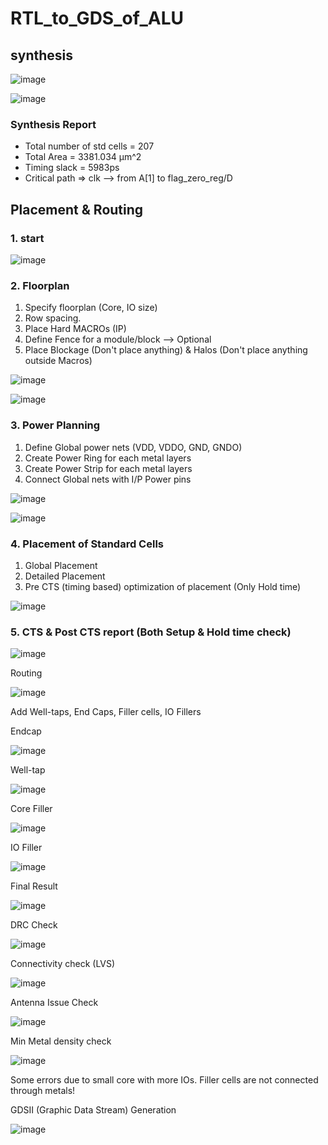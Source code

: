 # RTL_to_GDS_of_ALU
## synthesis

![image](https://github.com/Sourav365/RTL_to_GDS_of_ALU/assets/49667585/b06f9908-307d-45e0-82b3-451868d9f133)

![image](https://github.com/Sourav365/RTL_to_GDS_of_ALU/assets/49667585/14e78973-0513-45c3-a420-c684e8a21a24)

### Synthesis Report

* Total number of std cells = 207
* Total Area = 3381.034 μm^2
* Timing slack = 5983ps
* Critical path => clk --> from A[1] to flag_zero_reg/D

## Placement & Routing

### 1. start

  ![image](https://github.com/Sourav365/RTL_to_GDS_of_ALU/assets/49667585/a116c3d2-fd24-4a3b-a66f-0eab05907c00)

### 2. Floorplan
  1. Specify floorplan (Core, IO size)
  2. Row spacing.
  3. Place Hard MACROs (IP)
  4. Define Fence for a module/block --> Optional
  5. Place Blockage (Don't place anything) & Halos (Don't place anything outside Macros)
     

  ![image](https://github.com/Sourav365/RTL_to_GDS_of_ALU/assets/49667585/beb963b2-38f9-4fe8-8878-83a12303bdee)

  ![image](https://github.com/Sourav365/RTL_to_GDS_of_ALU/assets/49667585/d424621e-1470-40fd-b288-6e4652ca9115)

### 3. Power Planning
  1. Define Global power nets (VDD, VDDO, GND, GNDO)
  2. Create Power Ring for each metal layers
  3. Create Power Strip for each metal layers
  4. Connect Global nets with I/P Power pins

  ![image](https://github.com/Sourav365/RTL_to_GDS_of_ALU/assets/49667585/fd3e7506-b169-44bd-bf67-9fd278bc143a)


  ![image](https://github.com/Sourav365/RTL_to_GDS_of_ALU/assets/49667585/cd6ef3ef-69bf-43b0-b96e-4daaec27c3ba)

### 4. Placement of Standard Cells
  1. Global Placement
  2. Detailed Placement
  3. Pre CTS (timing based) optimization of placement (Only Hold time)

  ![image](https://github.com/Sourav365/RTL_to_GDS_of_ALU/assets/49667585/4d81c402-a4d0-47bf-9989-82d7846a309e)

### 5. CTS & Post CTS report (Both Setup & Hold time check)

  ![image](https://github.com/Sourav365/RTL_to_GDS_of_ALU/assets/49667585/543bba3c-1e3b-4d20-b2f4-26ec8c4fc9fd)

Routing

![image](https://github.com/Sourav365/RTL_to_GDS_of_ALU/assets/49667585/5653fcfa-9880-41e6-9e3f-621036ceda07)

Add Well-taps, End Caps, Filler cells, IO Fillers

Endcap

![image](https://github.com/Sourav365/RTL_to_GDS_of_ALU/assets/49667585/f0a31c20-f192-4be1-af12-96f475601a39)

Well-tap

![image](https://github.com/Sourav365/RTL_to_GDS_of_ALU/assets/49667585/2612f3b6-5ed8-48fb-84d2-1886521b7b97)

Core Filler

![image](https://github.com/Sourav365/RTL_to_GDS_of_ALU/assets/49667585/25ecf020-ca55-40e6-90e1-fbcd24331ff0)

IO Filler

![image](https://github.com/Sourav365/RTL_to_GDS_of_ALU/assets/49667585/11882e52-eba0-428a-9b55-502e94381191)

Final Result 

![image](https://github.com/Sourav365/RTL_to_GDS_of_ALU/assets/49667585/830b730f-4ccf-49c6-a37e-5213c93899ab)

DRC Check

![image](https://github.com/Sourav365/RTL_to_GDS_of_ALU/assets/49667585/b586d62e-d358-4e01-a26b-e9c3c4887c2b)

Connectivity check (LVS)

![image](https://github.com/Sourav365/RTL_to_GDS_of_ALU/assets/49667585/12f4ed38-4eda-45bd-be6a-d0df7eab552e)

Antenna Issue Check

![image](https://github.com/Sourav365/RTL_to_GDS_of_ALU/assets/49667585/299df106-376c-452e-bcc0-eb0cd462b440)

Min Metal density check

![image](https://github.com/Sourav365/RTL_to_GDS_of_ALU/assets/49667585/15efaaec-6da9-4984-8ce9-b8b859bfaadb)

Some errors due to small core with more IOs. Filler cells are not connected through metals!

GDSII (Graphic Data Stream) Generation

![image](https://github.com/Sourav365/RTL_to_GDS_of_ALU/assets/49667585/ed42080d-1259-405f-a3b6-f3a86c3f11f2)


